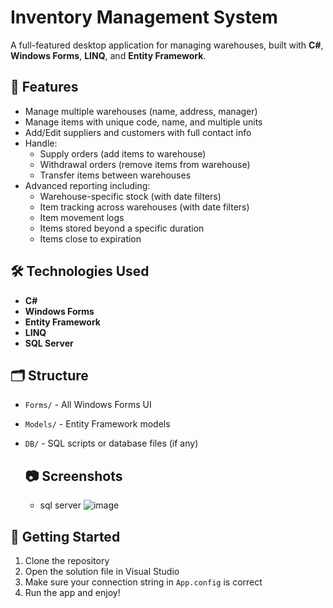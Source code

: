# Inventory Management System

A full-featured desktop application for managing warehouses, built with **C#**, **Windows Forms**, **LINQ**, and **Entity Framework**.

## 🔧 Features

- Manage multiple warehouses (name, address, manager)
- Manage items with unique code, name, and multiple units
- Add/Edit suppliers and customers with full contact info
- Handle:
  - Supply orders (add items to warehouse)
  - Withdrawal orders (remove items from warehouse)
  - Transfer items between warehouses
- Advanced reporting including:
  - Warehouse-specific stock (with date filters)
  - Item tracking across warehouses (with date filters)
  - Item movement logs
  - Items stored beyond a specific duration
  - Items close to expiration

## 🛠 Technologies Used

- **C#**
- **Windows Forms**
- **Entity Framework**
- **LINQ**
- **SQL Server**

## 🗂 Structure

- `Forms/` - All Windows Forms UI
- `Models/` - Entity Framework models
- `DB/` - SQL scripts or database files (if any)

  ## 📷 Screenshots
  - sql server 
  ![image](https://github.com/user-attachments/assets/639c13e9-7237-428b-8e0c-f7f4f53e26e8)



## 🚀 Getting Started

1. Clone the repository
2. Open the solution file in Visual Studio
3. Make sure your connection string in `App.config` is correct
4. Run the app and enjoy!


